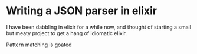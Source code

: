 # Writing a JSON parser in elixir

I have been dabbling in elixir for a while now, and thought of starting a small but meaty project to get a hang of idiomatic elixir.

Pattern matching is goated
